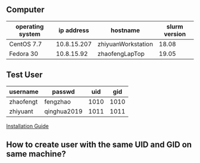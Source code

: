 ## Computer

| operating system | ip address  | hostname           | slurm version | 
|------------------|-------------|--------------------|---------------|
| CentOS 7.7       | 10.8.15.207 | zhiyuanWorkstation | 18.08         |
| Fedora 30        | 10.8.15.92  | zhaofengLapTop     | 19.05         |


## Test User

| username  | passwd      | uid  | gid  |
|-----------|-------------|------|------|
| zhaofengt | fengzhao    | 1010 | 1010 |
| zhiyuant  | qinghua2019 | 1011 | 1011 |



[Installation Guide](https://www.slothparadise.com/how-to-install-slurm-on-centos-7-cluster/)

## How to create user with the same UID and GID on same machine?